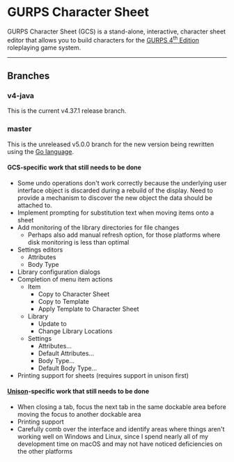 # GURPS Character Sheet

GURPS Character Sheet (GCS) is a stand-alone, interactive, character sheet editor that allows you to build characters
for the [GURPS 4<sup>th</sup> Edition](http://www.sjgames.com/gurps) roleplaying game system.

<hr>

## Branches

### v4-java

This is the current v4.37.1 release branch.

### master

This is the unreleased v5.0.0 branch for the new version being rewritten using the [Go language](http://go.dev).

#### GCS-specific work that still needs to be done

- Some undo operations don't work correctly because the underlying user interface object is discarded during a rebuild
  of the display. Need to provide a mechanism to discover the new object the data should be attached to.
- Implement prompting for substitution text when moving items onto a sheet
- Add monitoring of the library directories for file changes
    - Perhaps also add manual refresh option, for those platforms where disk monitoring is less than optimal
- Settings editors
    - Attributes
    - Body Type
- Library configuration dialogs
- Completion of menu item actions
    - Item
        - Copy to Character Sheet
        - Copy to Template
        - Apply Template to Character Sheet
    - Library
        - Update <library> to <version>
        - Change Library Locations
    - Settings
        - Attributes...
        - Default Attributes...
        - Body Type...
        - Default Body Type...
- Printing support for sheets (requires support in unison first)

#### [Unison](https://github.com/richardwilkes/unison)-specific work that still needs to be done

- When closing a tab, focus the next tab in the same dockable area before moving the focus to another dockable area
- Printing support
- Carefully comb over the interface and identify areas where things aren't working well on Windows and Linux, since I
  spend nearly all of my development time on macOS and may not have noticed deficiencies on the other platforms
